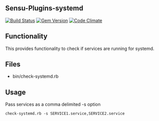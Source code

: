 ## Sensu-Plugins-systemd
[![Build Status](https://travis-ci.org/mickfeech/sensu-plugins-systemd.svg?branch=master)](https://travis-ci.org/mickfeech/sensu-plugins-systemd)
[![Gem Version](https://badge.fury.io/rb/sensu-plugins-systemd.svg)](http://badge.fury.io/rb/sensu-plugins-lvm-thinpools)
[![Code Climate](https://codeclimate.com/github/mickfeech/sensu-plugins-systemd/badges/gpa.svg)](https://codeclimate.com/github/mickfeech/sensu-plugins-systemd)
## Functionality
This provides functionality to check if services are running for systemd.

## Files
 - bin/check-systemd.rb

## Usage
Pass services as a comma delimited -s option

```
check-systemd.rb -s SERVICE1.service,SERVICE2.service
```
